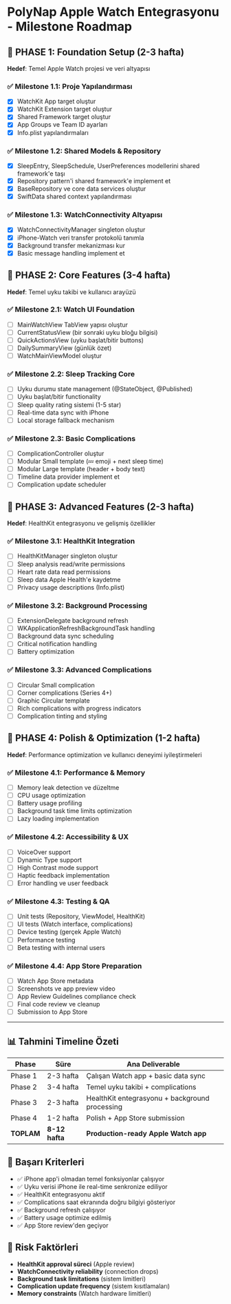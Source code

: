 # PolyNap Apple Watch Entegrasyonu - Milestone Roadmap

## 🚀 PHASE 1: Foundation Setup (2-3 hafta)
**Hedef**: Temel Apple Watch projesi ve veri altyapısı

### ✅ Milestone 1.1: Proje Yapılandırması
- [x] WatchKit App target oluştur
- [x] WatchKit Extension target oluştur  
- [x] Shared Framework target oluştur
- [x] App Groups ve Team ID ayarları
- [x] Info.plist yapılandırmaları

### ✅ Milestone 1.2: Shared Models & Repository
- [x] SleepEntry, SleepSchedule, UserPreferences modellerini shared framework'e taşı
- [x] Repository pattern'i shared framework'e implement et
- [x] BaseRepository ve core data services oluştur
- [x] SwiftData shared context yapılandırması

### ✅ Milestone 1.3: WatchConnectivity Altyapısı
- [x] WatchConnectivityManager singleton oluştur
- [x] iPhone-Watch veri transfer protokolü tanımla
- [x] Background transfer mekanizması kur
- [x] Basic message handling implement et

## 🎯 PHASE 2: Core Features (3-4 hafta)  
**Hedef**: Temel uyku takibi ve kullanıcı arayüzü

### ✅ Milestone 2.1: Watch UI Foundation
- [ ] MainWatchView TabView yapısı oluştur
- [ ] CurrentStatusView (bir sonraki uyku bloğu bilgisi)
- [ ] QuickActionsView (uyku başlat/bitir buttons)
- [ ] DailySummaryView (günlük özet)
- [ ] WatchMainViewModel oluştur

### ✅ Milestone 2.2: Sleep Tracking Core
- [ ] Uyku durumu state management (@StateObject, @Published)
- [ ] Uyku başlat/bitir functionality 
- [ ] Sleep quality rating sistemi (1-5 star)
- [ ] Real-time data sync with iPhone
- [ ] Local storage fallback mechanism

### ✅ Milestone 2.3: Basic Complications
- [ ] ComplicationController oluştur
- [ ] Modular Small template (💤 emoji + next sleep time)
- [ ] Modular Large template (header + body text)
- [ ] Timeline data provider implement et
- [ ] Complication update scheduler

## 🏥 PHASE 3: Advanced Features (2-3 hafta)
**Hedef**: HealthKit entegrasyonu ve gelişmiş özellikler

### ✅ Milestone 3.1: HealthKit Integration
- [ ] HealthKitManager singleton oluştur
- [ ] Sleep analysis read/write permissions
- [ ] Heart rate data read permissions  
- [ ] Sleep data Apple Health'e kaydetme
- [ ] Privacy usage descriptions (Info.plist)

### ✅ Milestone 3.2: Background Processing
- [ ] ExtensionDelegate background refresh
- [ ] WKApplicationRefreshBackgroundTask handling
- [ ] Background data sync scheduling
- [ ] Critical notification handling
- [ ] Battery optimization

### ✅ Milestone 3.3: Advanced Complications
- [ ] Circular Small complication
- [ ] Corner complications (Series 4+)
- [ ] Graphic Circular template
- [ ] Rich complications with progress indicators
- [ ] Complication tinting and styling

## 🎨 PHASE 4: Polish & Optimization (1-2 hafta)
**Hedef**: Performance optimization ve kullanıcı deneyimi iyileştirmeleri

### ✅ Milestone 4.1: Performance & Memory
- [ ] Memory leak detection ve düzeltme
- [ ] CPU usage optimization
- [ ] Battery usage profiling
- [ ] Background task time limits optimization
- [ ] Lazy loading implementation

### ✅ Milestone 4.2: Accessibility & UX
- [ ] VoiceOver support
- [ ] Dynamic Type support
- [ ] High Contrast mode support
- [ ] Haptic feedback implementation
- [ ] Error handling ve user feedback

### ✅ Milestone 4.3: Testing & QA
- [ ] Unit tests (Repository, ViewModel, HealthKit)
- [ ] UI tests (Watch interface, complications)
- [ ] Device testing (gerçek Apple Watch)
- [ ] Performance testing
- [ ] Beta testing with internal users

### ✅ Milestone 4.4: App Store Preparation
- [ ] Watch App Store metadata
- [ ] Screenshots ve app preview video
- [ ] App Review Guidelines compliance check
- [ ] Final code review ve cleanup
- [ ] Submission to App Store

---

## 📊 Tahmini Timeline Özeti

| Phase | Süre | Ana Deliverable |
|-------|------|----------------|
| Phase 1 | 2-3 hafta | Çalışan Watch app + basic data sync |
| Phase 2 | 3-4 hafta | Temel uyku takibi + complications |
| Phase 3 | 2-3 hafta | HealthKit entegrasyonu + background processing |
| Phase 4 | 1-2 hafta | Polish + App Store submission |
| **TOPLAM** | **8-12 hafta** | **Production-ready Apple Watch app** |

## 🎯 Başarı Kriterleri

- ✅ iPhone app'i olmadan temel fonksiyonlar çalışıyor
- ✅ Uyku verisi iPhone ile real-time senkronize ediliyor
- ✅ HealthKit entegrasyonu aktif
- ✅ Complications saat ekranında doğru bilgiyi gösteriyor  
- ✅ Background refresh çalışıyor
- ✅ Battery usage optimize edilmiş
- ✅ App Store review'den geçiyor

## 🚨 Risk Faktörleri

- **HealthKit approval süreci** (Apple review)
- **WatchConnectivity reliability** (connection drops)
- **Background task limitations** (sistem limitleri)
- **Complication update frequency** (sistem kısıtlamaları)
- **Memory constraints** (Watch hardware limitleri) 